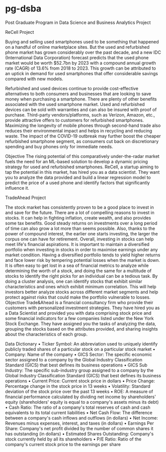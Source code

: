 # pg-dsba
Post Graduate Program in Data Science and Business Analytics Project

ReCell Project

Buying and selling used smartphones used to be something that happened on a handful of online marketplace sites. But the used and refurbished phone market has grown considerably over the past decade, and a new IDC (International Data Corporation) forecast predicts that the used phone market would be worth $52.7bn by 2023 with a compound annual growth rate (CAGR) of 13.6% from 2018 to 2023. This growth can be attributed to an uptick in demand for used smartphones that offer considerable savings compared with new models.

Refurbished and used devices continue to provide cost-effective alternatives to both consumers and businesses that are looking to save money when purchasing a smartphone. There are plenty of other benefits associated with the used smartphone market. Used and refurbished devices can be sold with warranties and can also be insured with proof of purchase. Third-party vendors/platforms, such as Verizon, Amazon, etc., provide attractive offers to customers for refurbished smartphones. Maximizing the longevity of mobile phones through second-hand trade also reduces their environmental impact and helps in recycling and reducing waste. The impact of the COVID-19 outbreak may further boost the cheaper refurbished smartphone segment, as consumers cut back on discretionary spending and buy phones only for immediate needs.

Objective
The rising potential of this comparatively under-the-radar market fuels the need for an ML-based solution to develop a dynamic pricing strategy for used and refurbished smartphones. ReCell, a startup aiming to tap the potential in this market, has hired you as a data scientist. They want you to analyze the data provided and build a linear regression model to predict the price of a used phone and identify factors that significantly influence it.


TradeAhead Project

The stock market has consistently proven to be a good place to invest in and save for the future. There are a lot of compelling reasons to invest in stocks. It can help in fighting inflation, create wealth, and also provides some tax benefits. Good steady returns on investments over a long period of time can also grow a lot more than seems possible. Also, thanks to the power of compound interest, the earlier one starts investing, the larger the corpus one can have for retirement. Overall, investing in stocks can help meet life's financial aspirations.
It is important to maintain a diversified portfolio when investing in stocks in order to maximise earnings under any market condition. Having a diversified portfolio tends to yield higher returns and face lower risk by tempering potential losses when the market is down. It is often easy to get lost in a sea of financial metrics to analyze while determining the worth of a stock, and doing the same for a multitude of stocks to identify the right picks for an individual can be a tedious task. By doing a cluster analysis, one can identify stocks that exhibit similar characteristics and ones which exhibit minimum correlation. This will help investors better analyze stocks across different market segments and help protect against risks that could make the portfolio vulnerable to losses.
Objective
Trade&Ahead is a financial consultancy firm who provide their customers with personalized investment strategies. They have hired you as a Data Scientist and provided you with data comprising stock price and some financial indicators for a few companies listed under the New York Stock Exchange. They have assigned you the tasks of analyzing the data, grouping the stocks based on the attributes provided, and sharing insights about the characteristics of each group.

Data Dictionary
•	Ticker Symbol: An abbreviation used to uniquely identify publicly traded shares of a particular stock on a particular stock market
•	Company: Name of the company
•	GICS Sector: The specific economic sector assigned to a company by the Global Industry Classification Standard (GICS) that best defines its business operations
•	GICS Sub Industry: The specific sub-industry group assigned to a company by the Global Industry Classification Standard (GICS) that best defines its business operations
•	Current Price: Current stock price in dollars
•	Price Change: Percentage change in the stock price in 13 weeks
•	Volatility: Standard deviation of the stock price over the past 13 weeks
•	ROE: A measure of financial performance calculated by dividing net income by shareholders' equity (shareholders' equity is equal to a company's assets minus its debt)
•	Cash Ratio: The ratio of a company's total reserves of cash and cash equivalents to its total current liabilities
•	Net Cash Flow: The difference between a company's cash inflows and outflows (in dollars)
•	Net Income: Revenues minus expenses, interest, and taxes (in dollars)
•	Earnings Per Share: Company's net profit divided by the number of common shares it has outstanding (in dollars)
•	Estimated Shares Outstanding: Company's stock currently held by all its shareholders
•	P/E Ratio: Ratio of the company's current stock price to the earnings per share

